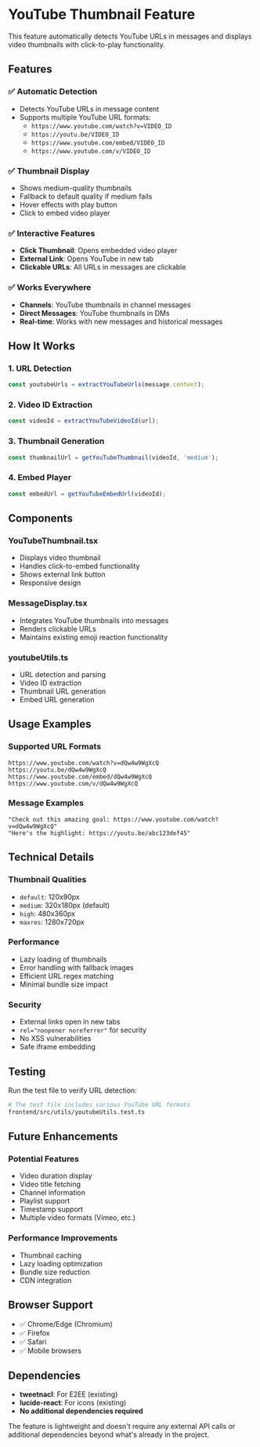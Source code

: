# YouTube Thumbnail Feature

This feature automatically detects YouTube URLs in messages and displays video thumbnails with click-to-play functionality.

## Features

### ✅ **Automatic Detection**
- Detects YouTube URLs in message content
- Supports multiple YouTube URL formats:
  - `https://www.youtube.com/watch?v=VIDEO_ID`
  - `https://youtu.be/VIDEO_ID`
  - `https://www.youtube.com/embed/VIDEO_ID`
  - `https://www.youtube.com/v/VIDEO_ID`

### ✅ **Thumbnail Display**
- Shows medium-quality thumbnails
- Fallback to default quality if medium fails
- Hover effects with play button
- Click to embed video player

### ✅ **Interactive Features**
- **Click Thumbnail**: Opens embedded video player
- **External Link**: Opens YouTube in new tab
- **Clickable URLs**: All URLs in messages are clickable

### ✅ **Works Everywhere**
- **Channels**: YouTube thumbnails in channel messages
- **Direct Messages**: YouTube thumbnails in DMs
- **Real-time**: Works with new messages and historical messages

## How It Works

### 1. **URL Detection**
```typescript
const youtubeUrls = extractYouTubeUrls(message.content);
```

### 2. **Video ID Extraction**
```typescript
const videoId = extractYouTubeVideoId(url);
```

### 3. **Thumbnail Generation**
```typescript
const thumbnailUrl = getYouTubeThumbnail(videoId, 'medium');
```

### 4. **Embed Player**
```typescript
const embedUrl = getYouTubeEmbedUrl(videoId);
```

## Components

### **YouTubeThumbnail.tsx**
- Displays video thumbnail
- Handles click-to-embed functionality
- Shows external link button
- Responsive design

### **MessageDisplay.tsx**
- Integrates YouTube thumbnails into messages
- Renders clickable URLs
- Maintains existing emoji reaction functionality

### **youtubeUtils.ts**
- URL detection and parsing
- Video ID extraction
- Thumbnail URL generation
- Embed URL generation

## Usage Examples

### **Supported URL Formats**
```
https://www.youtube.com/watch?v=dQw4w9WgXcQ
https://youtu.be/dQw4w9WgXcQ
https://www.youtube.com/embed/dQw4w9WgXcQ
https://www.youtube.com/v/dQw4w9WgXcQ
```

### **Message Examples**
```
"Check out this amazing goal: https://www.youtube.com/watch?v=dQw4w9WgXcQ"
"Here's the highlight: https://youtu.be/abc123def45"
```

## Technical Details

### **Thumbnail Qualities**
- `default`: 120x90px
- `medium`: 320x180px (default)
- `high`: 480x360px
- `maxres`: 1280x720px

### **Performance**
- Lazy loading of thumbnails
- Error handling with fallback images
- Efficient URL regex matching
- Minimal bundle size impact

### **Security**
- External links open in new tabs
- `rel="noopener noreferrer"` for security
- No XSS vulnerabilities
- Safe iframe embedding

## Testing

Run the test file to verify URL detection:
```bash
# The test file includes various YouTube URL formats
frontend/src/utils/youtubeUtils.test.ts
```

## Future Enhancements

### **Potential Features**
- Video duration display
- Video title fetching
- Channel information
- Playlist support
- Timestamp support
- Multiple video formats (Vimeo, etc.)

### **Performance Improvements**
- Thumbnail caching
- Lazy loading optimization
- Bundle size reduction
- CDN integration

## Browser Support

- ✅ Chrome/Edge (Chromium)
- ✅ Firefox
- ✅ Safari
- ✅ Mobile browsers

## Dependencies

- **tweetnacl**: For E2EE (existing)
- **lucide-react**: For icons (existing)
- **No additional dependencies required**

The feature is lightweight and doesn't require any external API calls or additional dependencies beyond what's already in the project. 